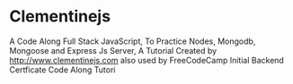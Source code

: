 # Clementinejs
A Code Along Full Stack JavaScript, To Practice Nodes, Mongodb, Mongoose and Express Js Server, A Tutorial Created by http://www.clementinejs.com also used by FreeCodeCamp Initial Backend Certficate Code Along Tutori


